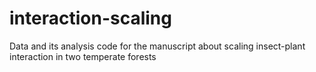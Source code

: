 # interaction-scaling
Data and its analysis code for the manuscript about scaling insect-plant interaction in two temperate forests

